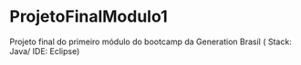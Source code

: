 # ProjetoFinalModulo1
Projeto final do primeiro módulo do bootcamp da Generation Brasil ( Stack: Java/ IDE: Eclipse)
